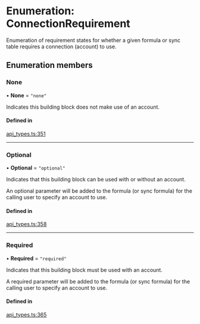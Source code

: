 # Enumeration: ConnectionRequirement

Enumeration of requirement states for whether a given formula or sync table requires
a connection (account) to use.

## Enumeration members

### None

• **None** = `"none"`

Indicates this building block does not make use of an account.

#### Defined in

[api_types.ts:351](https://github.com/coda/packs-sdk/blob/main/api_types.ts#L351)

___

### Optional

• **Optional** = `"optional"`

Indicates that this building block can be used with or without an account.

An optional parameter will be added to the formula (or sync formula) for the calling user
to specify an account to use.

#### Defined in

[api_types.ts:358](https://github.com/coda/packs-sdk/blob/main/api_types.ts#L358)

___

### Required

• **Required** = `"required"`

Indicates that this building block must be used with an account.

A required parameter will be added to the formula (or sync formula) for the calling user
to specify an account to use.

#### Defined in

[api_types.ts:365](https://github.com/coda/packs-sdk/blob/main/api_types.ts#L365)
